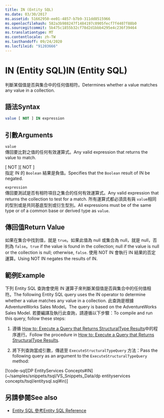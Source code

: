 ```yaml
---
title: IN (Entity SQL)
ms.date: 03/30/2017
ms.assetid: 51662950-ee01-4857-b7b9-311dd8515966
ms.openlocfilehash: 582a3b988247f1484197c0905fecf7f4407f88b0
ms.sourcegitcommit: 5b475c1855b32cf78d2d1bbb4295e4c236f39464
ms.translationtype: MT
ms.contentlocale: zh-TW
ms.lasthandoff: 09/24/2020
ms.locfileid: "91203666"
---
```

# <a name="in-entity-sql"></a><span data-ttu-id="a11f2-102">IN (Entity SQL)</span><span class="sxs-lookup"><span data-stu-id="a11f2-102">IN (Entity SQL)</span></span>

<span data-ttu-id="a11f2-103">判斷某個值是否與集合中的任何值相符。</span><span class="sxs-lookup"><span data-stu-id="a11f2-103">Determines whether a value matches any value in a collection.</span></span>  
  
## <a name="syntax"></a><span data-ttu-id="a11f2-104">語法</span><span class="sxs-lookup"><span data-stu-id="a11f2-104">Syntax</span></span>  
  
```sql  
value [ NOT ] IN expression  
```  
  
## <a name="arguments"></a><span data-ttu-id="a11f2-105">引數</span><span class="sxs-lookup"><span data-stu-id="a11f2-105">Arguments</span></span>  

 `value`  
 <span data-ttu-id="a11f2-106">傳回要比對之值的任何有效運算式。</span><span class="sxs-lookup"><span data-stu-id="a11f2-106">Any valid expression that returns the value to match.</span></span>  
  
 <span data-ttu-id="a11f2-107">[ NOT ]</span><span class="sxs-lookup"><span data-stu-id="a11f2-107">[ NOT ]</span></span>  
 <span data-ttu-id="a11f2-108">指定 IN 的 `Boolean` 結果是負值。</span><span class="sxs-lookup"><span data-stu-id="a11f2-108">Specifies that the `Boolean` result of IN be negated.</span></span>  
  
 `expression`  
 <span data-ttu-id="a11f2-109">傳回要測試是否有相符項目之集合的任何有效運算式。</span><span class="sxs-lookup"><span data-stu-id="a11f2-109">Any valid expression that returns the collection to test for a match.</span></span> <span data-ttu-id="a11f2-110">所有運算式都必須具有與 `value`相同的型別或是共同基底型別或衍生型別。</span><span class="sxs-lookup"><span data-stu-id="a11f2-110">All expressions must be of the same type or of a common base or derived type as `value`.</span></span>  
  
## <a name="return-value"></a><span data-ttu-id="a11f2-111">傳回值</span><span class="sxs-lookup"><span data-stu-id="a11f2-111">Return Value</span></span>  

 <span data-ttu-id="a11f2-112">如果在集合中找到值，就是 `true`。如果此值為 null 或集合為 null，就是 null，否則為 `false`。</span><span class="sxs-lookup"><span data-stu-id="a11f2-112">`true` if the value is found in the collection; null if the value is null or the collection is null; otherwise, `false`.</span></span> <span data-ttu-id="a11f2-113">使用 NOT IN 會執行 IN 結果的否定運算。</span><span class="sxs-lookup"><span data-stu-id="a11f2-113">Using NOT IN negates the results of IN.</span></span>  
  
## <a name="example"></a><span data-ttu-id="a11f2-114">範例</span><span class="sxs-lookup"><span data-stu-id="a11f2-114">Example</span></span>  

 <span data-ttu-id="a11f2-115">下列 Entity SQL 查詢會使用 IN 運算子來判斷某個值是否與集合中的任何值相符。</span><span class="sxs-lookup"><span data-stu-id="a11f2-115">The following Entity SQL query uses the IN operator to determine whether a value matches any value in a collection.</span></span> <span data-ttu-id="a11f2-116">此查詢是根據 AdventureWorks Sales Model。</span><span class="sxs-lookup"><span data-stu-id="a11f2-116">The query is based on the AdventureWorks Sales Model.</span></span> <span data-ttu-id="a11f2-117">若要編譯及執行此查詢，請遵循以下步驟：</span><span class="sxs-lookup"><span data-stu-id="a11f2-117">To compile and run this query, follow these steps:</span></span>  
  
1. <span data-ttu-id="a11f2-118">遵循 [How to: Execute a Query that Returns StructuralType Results](../how-to-execute-a-query-that-returns-structuraltype-results.md)中的程序進行。</span><span class="sxs-lookup"><span data-stu-id="a11f2-118">Follow the procedure in [How to: Execute a Query that Returns StructuralType Results](../how-to-execute-a-query-that-returns-structuraltype-results.md).</span></span>  
  
2. <span data-ttu-id="a11f2-119">將下列查詢當成引數，傳遞至 `ExecuteStructuralTypeQuery` 方法：</span><span class="sxs-lookup"><span data-stu-id="a11f2-119">Pass the following query as an argument to the `ExecuteStructuralTypeQuery` method:</span></span>  
  
 [!code-sql[DP EntityServices Concepts#IN](~/samples/snippets/tsql/VS_Snippets_Data/dp entityservices concepts/tsql/entitysql.sql#in)]  
  
## <a name="see-also"></a><span data-ttu-id="a11f2-120">另請參閱</span><span class="sxs-lookup"><span data-stu-id="a11f2-120">See also</span></span>

- [<span data-ttu-id="a11f2-121">Entity SQL 參考</span><span class="sxs-lookup"><span data-stu-id="a11f2-121">Entity SQL Reference</span></span>](entity-sql-reference.md)
